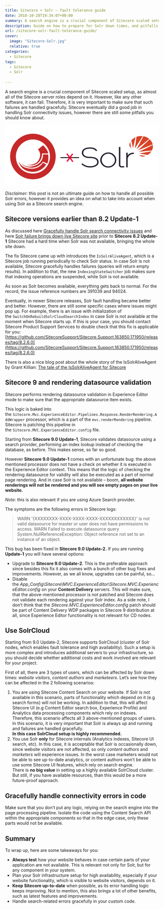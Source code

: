 ```yaml
---
title: Sitecore + Solr – fault tolerance guide
date: 2018-10-28T19:34:07+00:00
summary: A search engine is a crucial component of Sitecore scaled setup, as almost all of the Sitecore server roles depend on it. However, like any other software, it can fail. Therefore, it is very important to make sure that such failures are handled gracefully. Sitecore eventually did a good job in handling Solr connectivity issues, however there are still some pitfalls you should know about.
description: Guide on how to prepare for Solr down times, and pitfalls related to graceful error handling, fault tolerance and high availability Solr setup for Sitecore.
url: /sitecore-solr-fault-tolerance-guide/
cover:
  image: "Sitecore-Solr.jpg"
  relative: true
categories:
  - Sitecore
tags:
  - Sitecore
  - Solr

---
```

A search engine is a crucial component of Sitecore scaled setup, as almost all of the Sitecore server roles depend on it. However, like any other software, it can fail.&nbsp;Therefore, it is very important to make sure that such failures are handled gracefully. Sitecore eventually did a good job in handling Solr connectivity issues, however there are still some pitfalls you should know about.

![Solr fault tolerance guilde](Sitecore-Solr.jpg#center "Sitecore and Solr connection")

*Disclaimer:* this post is not an ultimate guide on how to handle all possible Solr errors, however it provides an idea on what to take into account when using Solr as a Sitecore search engine.

## Sitecore versions earlier than 8.2 Update-1

As discussed here [Gracefully handle Solr search connectivity issues](https://sitecore.stackexchange.com/questions/2993/gracefully-handle-solr-search-connectivity-issues "Gracefully handle Solr search connectivity issues") and here [Solr failure brings down live Sitecore site](https://blogs.perficientdigital.com/2017/02/07/solr-failure-brings-down-live-sitecore-site/ "Solr failure brings down live Sitecore site") prior to **Sitecore 8.2 Update-1** Sitecore had a hard time when Solr was not available, bringing the whole site down.&nbsp;

The fix Sitecore came up with introduces the `IsSolrAliveAgent`, which is a Sitecore job running periodically to check Solr status. In case Solr is not available, Sitecore gracefully handles failures (queries will return empty results). In addition to that, the new&nbsp;`IndexingStateSwitcher`&nbsp;job makes sure that indexing operations are suspended, while Solr is not available.  


As soon as Solr becomes available, everything gets back to normal.&nbsp;For the record, the issue reference numbers are 391039 and 94024.

Eventually, in newer Sitecore releases, Solr fault handling became better and better. However, there are&nbsp;still some specific cases where issues might pop up. For example, there is an issue with initialization of the&nbsp;`SwitchOnRebuildSolrCloudSearchIndex`&nbsp;in case Solr is not available at the moment when Sitecore starts up. If this is your case, you should contact Sitecore Product Support Services to double check that this fix is applicable for you: [https://github.com/SitecoreSupport/Sitecore.Support.163850.171950/releases/tag/8.2.6.0](https://github.com/SitecoreSupport/Sitecore.Support.163850.171950/releases/tag/8.2.6.0)

There is also a nice blog post about the whole story of the IsSolrAliveAgent by Grant Killian: [The tale of the IsSolrAliveAgent for Sitecore](https://grantkillian.wordpress.com/2018/09/28/the-tale-of-the-issolraliveagent-for-sitecore/ "The tale of the IsSolrAliveAgent for Sitecore")

## Sitecore 9 and rendering datasource validation

Sitecore performs rendering datasource validation in Experience Editor mode to make sure that the appropriate datasource item exists.

This logic is baked into the&nbsp;`Sitecore.Mvc.ExperienceEditor.Pipelines.Response.RenderRendering.AddWrapper` processor, which is a part of the&nbsp;`mvc.renderRendering` pipeline. Sitecore is patching this pipeline in the&nbsp;`Sitecore.MVC.ExperienceEditor.config`&nbsp;file.

Starting from **Sitecore 9.0 Update-1**, Sitecore validates datasource using a search provider, performing an index lookup instead of checking the database, as before. This makes sense, so far so good.

However **Sitecore 9.0 Update-1** comes with an unfortunate bug: the above mentioned processor does not have a check on whether it is executed in the Experience Editor context. This means that the logic of checking the rendering datasource for validity will also be executed as a part of normal page rendering. And in case Solr is not available &#8211; boom, **all website renderings will not be rendered and you will see empty pages on your live website.**

*Note:* this is also relevant if you are using Azure Search provider.

The symptoms are the following errors in Sitecore logs:

> WARN '{XXXXXXXX-XXXX-XXXX-XXXX-XXXXXXXXXXXX}' is not valid datasource for master or user does not have permissions to access.
> WARN Failed to execute datasource query System.NullReferenceException: Object reference not set to an instance of an object.

This bug has been fixed in **Sitecore 9.0 Update-2.**&nbsp;If you are running **Update-1**&nbsp;you will have several options:

  * Upgrade to&nbsp;**Sitecore 9.0 Update-2**. This is the preferable approach since besides this fix it also comes with a bunch of other bug fixes and improvements. However, as we all know, upgrades can be painful, so&#8230;
  * Disable the&nbsp;_App_Config\Sitecore\MVC.ExperienceEditor\Sitecore.MVC.ExperienceEditor.config_&nbsp;on your **Content Delivery** servers. This will make sure, that the above-mentioned processor is not patched and Sitecore does not validate each rendering against your Solr index. As a side note, I don&#8217;t think that the&nbsp;_Sitecore.MVC.ExperienceEditor.config_ patch should be part of Content Delivery WDP packages in Sitecore 9 distribution at all, since Experience Editor functionality is not relevant for CD nodes.

## Use SolrCloud

Starting from 9.0 Update-2, Sitecore supports SolrCloud (cluster of Solr nodes, which enables fault tolerance and high availability). Such a&nbsp;setup is more complex and introduces additional servers to your infrastructure, so you should decide whether additional costs and work involved are relevant for your project.

First of all, there are 3 types of users, which can be affected by Solr down times: _website visitors_, _content authors_ and _marketeers_. Let&#8217;s see how they can be affected in the 2 following scenarios:

  1. You are using Sitecore Content Search on your website. If Solr is not available in this scenario, parts of functionality which depend on it (e.g search forms) will not be working. In addition to that, this will affect Sitecore UI (e.g Content Editor search box, Experience Profile) and Analytics data processing components which rely on indexes. Therefore, this scenario affects all 3 above-mentioned groups of users. In this scenario, it is very important that Solr is always up and running and failures are handled gracefully.  
     **In this case SolrCloud setup is highly recommended.**
  2. You use Solr **only** for Sitecore internals (Analytics indexes, Sitecore UI search, etc). In this case, it is acceptable that Solr is occasionally down, since website visitors are not affected, so only _content authors_ and _marketers_ will experience issues. In the worst case marketers would not be able to see up-to-date analytics, or content authors won&#8217;t be able to use some Sitecore UI features, which rely on search engine.  
    There is **no big value** in setting up a highly available SolrCloud cluster. But still, if you have available resources, than this would be a more future-proof approach.

## Gracefully handle connectivity errors in code

Make sure that you don&#8217;t put any logic, relying on the search engine into the page processing pipeline. Isolate the code using the Content Search API within the appropriate components so that in the edge case, only these parts would not be available.

## Summary

To wrap up, here are some takeaways for you:

  * **Always test** how your website behaves in case certain parts of your application are not available. This is relevant not only for Solr, but for any component in your system.
  * Plan your Solr infrastructure setup for high availability, especially if your website functionality, which is visible to website visitors, depends on it.
  * **Keep Sitecore up-to-date** when possible, as its error handling logic keeps improving. Not to mention, this also brings a lot of other benefits, such as latest features and improvements.
  * Handle search-related errors gracefully in your custom code.